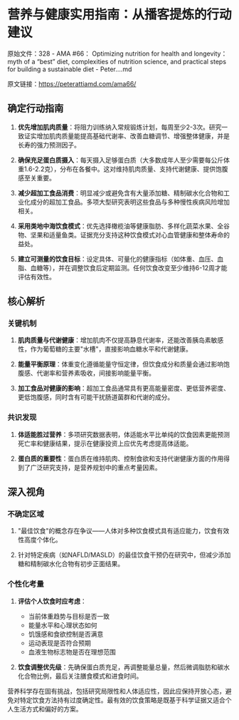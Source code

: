 # 营养与健康实用指南：从播客提炼的行动建议

原始文件：328 - AMA #66： Optimizing nutrition for health and longevity： myth of a “best” diet, complexities of nutrition science, and practical steps for building a sustainable diet - Peter….md

原文链接：https://peterattiamd.com/ama66/

## 确定行动指南

1. **优先增加肌肉质量**：将阻力训练纳入常规锻炼计划，每周至少2-3次。研究一致证实增加肌肉质量能提高基础代谢率、改善血糖调节、增强整体健康，并是长寿的强力预测因子。

2. **确保充足蛋白质摄入**：每天摄入足够蛋白质（大多数成年人至少需要每公斤体重1.6-2.2克），分布在各餐中。这对维持肌肉质量、支持代谢健康、提供饱腹感至关重要。

3. **减少超加工食品消费**：明显减少或避免含有大量添加糖、精制碳水化合物和工业化成分的超加工食品。多项大型研究表明这些食品与多种慢性疾病风险增加相关。

4. **采用类地中海饮食模式**：优先选择橄榄油等健康脂肪、多样化蔬菜水果、全谷物、坚果和适量鱼类。证据充分支持这种饮食模式对心血管健康和整体寿命的益处。

5. **建立可测量的饮食目标**：设定具体、可量化的健康指标（如体重、血压、血脂、血糖等），并在调整饮食后定期监测。任何饮食改变至少维持6-12周才能评估有效性。

## 核心解析

### 关键机制
1. **肌肉质量与代谢健康**：增加肌肉不仅提高静息代谢率，还能改善胰岛素敏感性，作为葡萄糖的主要"水槽"，直接影响血糖水平和代谢健康。

2. **能量平衡原理**：体重变化遵循能量守恒定律，但饮食成分和质量会通过影响饱腹感、代谢率和营养素吸收，间接影响能量平衡。

3. **加工食品对健康的影响**：超加工食品通常具有更高能量密度、更低营养密度、更低饱腹感，同时含有可能干扰肠道菌群和代谢的成分。

### 共识发现
1. **体适能胜过营养**：多项研究数据表明，体适能水平比单纯的饮食因素更能预测死亡率和健康结果，提示在健康投资上应优先考虑提高体适能。

2. **蛋白质的重要性**：蛋白质在维持肌肉、控制食欲和支持代谢健康方面的作用得到了广泛研究支持，是营养规划中的重点考量因素。

## 深入视角

### 不确定区域
1. "最佳饮食"的概念存在争议——人体对多种饮食模式具有适应能力，饮食有效性高度个体化。

2. 针对特定疾病（如NAFLD/MASLD）的最佳饮食干预仍在研究中，但减少添加糖和精制碳水化合物有初步正面结果。

### 个性化考量
1. **评估个人饮食时应考虑**：
   - 当前体重趋势与目标是否一致
   - 能量水平和心理状态如何
   - 饥饿感和食欲控制是否满意
   - 运动表现是否符合预期
   - 血液生物标志物是否在理想范围

2. **饮食调整优先级**：先确保蛋白质充足，再调整能量总量，然后微调脂肪和碳水化合物比例，最后关注膳食模式和进食时间。

营养科学存在固有挑战，包括研究局限性和人体适应性，因此应保持开放心态，避免对特定饮食方法持有过度确定性。最有效的饮食策略是既基于科学证据又适合个人生活方式和偏好的方案。